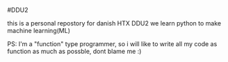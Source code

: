 #DDU2

this is a personal repostory for danish HTX DDU2
we learn python to make machine learning(ML)

PS: I'm a "function" type programmer, so i will like to write all my code as function as much as possble, dont blame me :)
